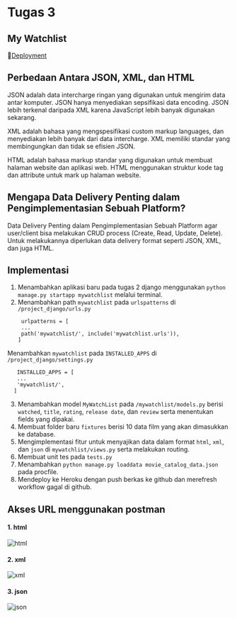 # Tugas 3
## My Watchlist
📁[Deployment](https://tugas2pbpjasmine.herokuapp.com/mywatchlist/)

## Perbedaan Antara JSON, XML, dan HTML

JSON adalah data intercharge ringan yang digunakan untuk mengirim data antar komputer. JSON hanya menyediakan sepsifikasi data encoding. JSON lebih terkenal daripada XML karena JavaScript lebih banyak digunakan sekarang.

XML adalah bahasa yang mengspesifikasi custom markup languages, dan menyediakan lebih banyak dari data intercharge. XML memiliki standar yang membingungkan dan tidak se efisien JSON. 

HTML  adalah bahasa markup standar yang digunakan untuk membuat halaman website dan aplikasi web. HTML menggunakan struktur kode tag dan attribute untuk mark up halaman website.

## Mengapa Data Delivery Penting dalam Pengimplementasian Sebuah Platform?
Data Delivery Penting dalam Pengimplementasian Sebuah Platform agar user/client bisa melakukan CRUD process (Create, Read, Update, Delete).  Untuk melakukannya diperlukan data delivery format seperti JSON, XML, dan juga HTML.

## Implementasi
1. Menambahkan aplikasi baru pada tugas 2 django menggunakan `python manage.py startapp mywatchlist` melalui terminal. 
2. Menambahkan path `mywatchlist` pada `urlspatterns` di `/project_django/urls.py`
   ```
    urlpatterns = [
    ...
    path('mywatchlist/', include('mywatchlist.urls')),
   ]
   ```
  Menambahkan `mywatchlist` pada `INSTALLED_APPS` di `/project_django/settings.py`
 ```
    INSTALLED_APPS = [
    ...
    'mywatchlist/',
   ]
 ```
3. Menambahkan model `MyWatchList` pada `/mywatchlist/models.py` berisi `watched`, `title`, `rating`, `release date`, dan `review` serta menentukan fields yang dipakai.
4. Membuat folder baru `fixtures` berisi 10 data film yang akan dimasukkan ke database.
5. Mengimplementasi fitur untuk menyajikan data dalam format `html`, `xml`, dan `json` di `mywatchlist/views.py` serta melakukan routing.
6. Membuat unit tes pada `tests.py`
7. Menambahkan `python manage.py loaddata movie_catalog_data.json` pada procfile.
8. Mendeploy ke Heroku dengan push berkas ke github dan merefresh workflow gagal di github.

## Akses URL menggunakan postman
#### 1. html
![html](https://user-images.githubusercontent.com/103538319/191543921-f85db1e9-177d-4c2e-ab7d-6568735e2975.jpg)
#### 2. xml
![xml](https://user-images.githubusercontent.com/103538319/191544246-db1b6f9e-31f9-4dd6-a326-4b411cbe9286.jpg)
#### 3. json
![json](https://user-images.githubusercontent.com/103538319/191544546-5fb47fbb-8f6b-41d8-912d-16a51f8d8446.jpg)

